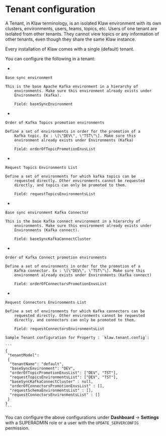 # Tenant configuration

A Tenant, in Klaw terminology, is an isolated Klaw environment with its
own clusters, environments, users, teams, topics, etc. Users of one
tenant are isolated from other tenants. They cannot view topics or any
information of other tenants, even though they share the same Klaw
instance.

Every installation of Klaw comes with a single (default) tenant.

You can configure the following in a tenant:

-   

    Base sync environment

    This is the base Apache Kafka environment in a hierarchy of
        environments. Make sure this environment already exists under
        Environments (Kafka).

        Field: baseSyncEnvironment

-   

    Order of Kafka Topics promotion environments

    Define a set of environments in order for the promotion of a
        Kafka topic. Ex : \[\"DEV\", \"TST\"\]. Make sure this
        environment already exists under Environments (Kafka)

        Field: orderOfTopicPromotionEnvsList

-   

    Request Topics Environments List

    Define a set of environments for which kafka topics can be
        requested directly. Other environments cannot be requested
        directly, and topics can only be promoted to them.

        Field: requestTopicsEnvironmentsList

-   

    Base sync environment Kafka Connector

    This is the base Kafka connect environment in a hierarchy of
        environments. Make sure this environment already exists under
        Environments (Kafka connect).

        Field: baseSyncKafkaConnectCluster

-   

    Order of Kafka Connect promotion environments

    Define a set of environments in order for the promotion of a
        Kafka connector. Ex : \[\"DEV\", \"TST\"\]. Make sure this
        environment already exists under Environments (Kafka connect)

        Field: orderOfConnectorsPromotionEnvsList

-   

    Request Connectors Environments List

    Define a set of environments for which Kafka connectors can be
        requested directly. Other environments cannot be requested
        directly, and connectors can only be promoted to them.

        Field: requestConnectorsEnvironmentsList

    Sample Tenant configuration for Property : `klaw.tenant.config`:
    
    ```
    {
     "tenantModel":
     {
      "tenantName": "default",
      "baseSyncEnvironment": "DEV",
      "orderOfTopicPromotionEnvsList": ["DEV", "TST"],
      "requestTopicsEnvironmentsList": ["DEV", "TST"],
      "baseSyncKafkaConnectCluster" : null,
      "orderOfConnectorsPromotionEnvsList" : [],
      "requestSchemaEnvironmentsList" : [],
      "requestConnectorsEnvironmentsList" : []
     }
    }
    ```

You can configure the above configurations under **Dashboard** -\>
**Settings** with a SUPERADMIN role or a user with the
`UPDATE_SERVERCONFIG` permission.
